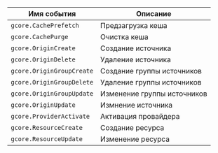Имя события | Описание
--- | ---
`gcore.CachePrefetch` | Предзагрузка кеша
`gcore.CachePurge` | Очистка кеша
`gcore.OriginCreate` | Создание источника
`gcore.OriginDelete` | Удаление источника
`gcore.OriginGroupCreate` | Создание группы источников
`gcore.OriginGroupDelete` | Удаление группы источников
`gcore.OriginGroupUpdate` | Изменение группы источников
`gcore.OriginUpdate` | Измнение источника
`gcore.ProviderActivate` | Активация провайдера
`gcore.ResourceCreate` | Создание ресурса
`gcore.ResourceUpdate` | Изменение ресурса
